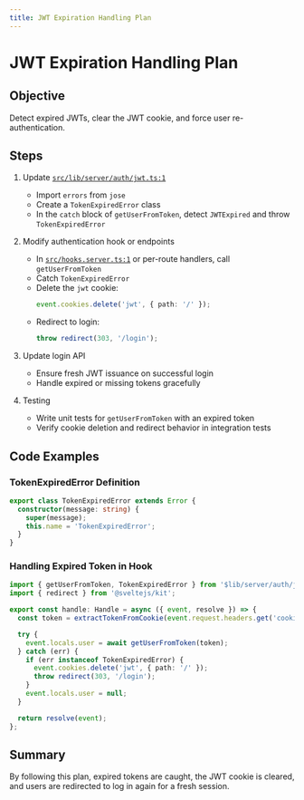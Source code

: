 ```yaml
---
title: JWT Expiration Handling Plan
---
```


# JWT Expiration Handling Plan

## Objective
Detect expired JWTs, clear the JWT cookie, and force user re-authentication.

## Steps

1. Update [`src/lib/server/auth/jwt.ts:1`](src/lib/server/auth/jwt.ts:1)
   - Import `errors` from `jose`
   - Create a `TokenExpiredError` class
   - In the `catch` block of `getUserFromToken`, detect `JWTExpired` and throw `TokenExpiredError`

2. Modify authentication hook or endpoints
   - In [`src/hooks.server.ts:1`](src/hooks.server.ts:1) or per-route handlers, call `getUserFromToken`
   - Catch `TokenExpiredError`
   - Delete the `jwt` cookie:
     ```ts
     event.cookies.delete('jwt', { path: '/' });
     ```
   - Redirect to login:
     ```ts
     throw redirect(303, '/login');
     ```

3. Update login API
   - Ensure fresh JWT issuance on successful login
   - Handle expired or missing tokens gracefully

4. Testing
   - Write unit tests for `getUserFromToken` with an expired token
   - Verify cookie deletion and redirect behavior in integration tests

## Code Examples

### TokenExpiredError Definition
```ts
export class TokenExpiredError extends Error {
  constructor(message: string) {
    super(message);
    this.name = 'TokenExpiredError';
  }
}
```

### Handling Expired Token in Hook
```ts
import { getUserFromToken, TokenExpiredError } from '$lib/server/auth/jwt';
import { redirect } from '@sveltejs/kit';

export const handle: Handle = async ({ event, resolve }) => {
  const token = extractTokenFromCookie(event.request.headers.get('cookie') ?? '');

  try {
    event.locals.user = await getUserFromToken(token);
  } catch (err) {
    if (err instanceof TokenExpiredError) {
      event.cookies.delete('jwt', { path: '/' });
      throw redirect(303, '/login');
    }
    event.locals.user = null;
  }

  return resolve(event);
};
```

## Summary
By following this plan, expired tokens are caught, the JWT cookie is cleared, and users are redirected to log in again for a fresh session.